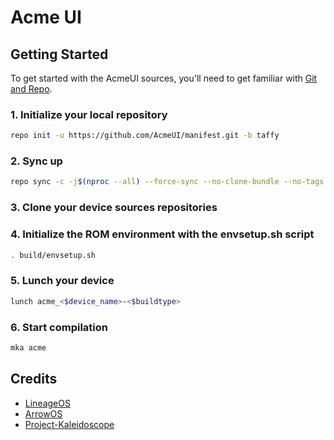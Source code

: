 # Acme UI

## Getting Started

To get started with the AcmeUI sources, you'll need to get
familiar with [Git and Repo](https://source.android.com/setup/build/downloading).

### 1. Initialize your local repository
```bash
repo init -u https://github.com/AcmeUI/manifest.git -b taffy
```

### 2. Sync up
```bash
repo sync -c -j$(nproc --all) --force-sync --no-clone-bundle --no-tags
```

### 3. Clone your device sources repositories

### 4. Initialize the ROM environment with the envsetup.sh script
```bash
. build/envsetup.sh
```

### 5. Lunch your device
```bash
lunch acme_<$device_name>-<$buildtype>
```

### 6. Start compilation
```bash
mka acme
```

## Credits
- [LineageOS](https://github.com/LineageOS)
- [ArrowOS](https://github.com/ArrowOS)
- [Project-Kaleidoscope](https://github.com/Project-Kaleidoscope)
